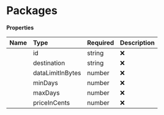 # Packages



**Properties**

| Name | Type | Required | Description |
| :-------- | :----------| :----------| :----------|
    | id | string | ❌ | ID of the package |
    | destination | string | ❌ | ISO representation of the package's destination |
    | dataLimitInBytes | number | ❌ | Size of the package in bytes. For **limited packages**, this field will return the data limit in bytes. For **unlimited packages**, it will return **-1** as an identifier.  |
    | minDays | number | ❌ | Min number of days for the package |
    | maxDays | number | ❌ | Max number of days for the package |
    | priceInCents | number | ❌ | Price of the package in cents |



